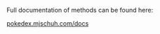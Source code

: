 Full documentation of methods can be found here:

[pokedex.mjschuh.com/docs](https://pokedex.mjschuh.com/docs/)